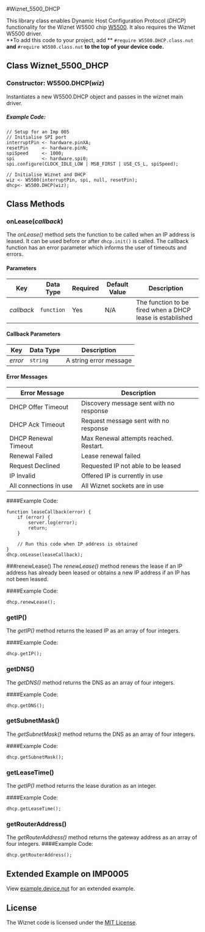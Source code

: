 #Wiznet_5500_DHCP

This library class enables Dynamic Host Configuration Protocol (*DHCP*) functionality for the Wiznet W5500 chip [W5500](http://wizwiki.net/wiki/lib/exe/fetch.php?media=products:w5500:w5500_ds_v106e_141230.pdf). It also requires the Wiznet W5500 driver.  
**To add this code to your project, add ** `#require W5500.DHCP.class.nut` **and**  `#require W5500.class.nut` **to the top of your device code.**

## Class Wiznet_5500_DHCP

### Constructor: W5500.DHCP(*wiz*)
Instantiates a new W5500.DHCP object and passes in the wiznet main driver.

##### Example Code:
```squirrel
// Setup for an Imp 005
// Initialise SPI port
interruptPin <- hardware.pinXA;
resetPin     <- hardware.pinN;
spiSpeed     <- 1000;
spi          <- hardware.spi0;
spi.configure(CLOCK_IDLE_LOW | MSB_FIRST | USE_CS_L, spiSpeed);

// Initialise Wiznet and DHCP
wiz <- W5500(interruptPin, spi, null, resetPin);
dhcp<- W5500.DHCP(wiz);
```

## Class Methods

### onLease(*callback*)
The *onLease()* method sets the function to be called when an IP address is leased. It can be used before or after `dhcp.init()` is called. The callback function has an error parameter which informs the user of timeouts and errors.

#### Parameters
| Key                  | Data Type   | Required | Default Value | Description                                                    |
| -------------------- | ----------- | -------- | ------------- | -------------------------------------------------------------- |
| *callback* | `function`| Yes| N/A| The function to be fired when a DHCP lease is established   |

#### Callback Parameters
| Key        | Data Type   |Description                                       |
| -----------| ----------- |------------------------------------------------- |
| *error*    | `string`    | A string error message                           |

#### Error Messages
|Error Message                  | Description                                 |
|-------------------------------|---------------------------------------------|
|DHCP Offer Timeout             |Discovery message sent with no response      |
|DHCP Ack Timeout               |Request message sent with no response        |
|DHCP Renewal Timeout           |Max Renewal attempts reached. Restart.       |
|Renewal Failed                 |Lease renewal failed                         |
|Request Declined               |Requested IP not able to be leased           |
|IP Invalid                     |Offered IP is currently in use               |
|All connections in use         |All Wiznet sockets are in use                |



####Example Code:
```squirrel
function leaseCallback(error) {
    if (error) {
        server.log(error);
        return;
    }

    // Run this code when IP address is obtained
}
dhcp.onLease(leaseCallback);
```

###renewLease()
The *renewLease()* method renews the lease if an IP address has already been leased or obtains a new IP address if an IP has not been leased. 

####Example Code:
```squirrel
dhcp.renewLease();
```


### getIP()
The *getIP()* method returns the leased IP as an array of four integers. 

####Example Code:
```squirrel
dhcp.getIP();
```


### getDNS()
The *getDNS()* method returns the DNS as an array of four integers. 

####Example Code:
```squirrel
dhcp.getDNS();
```


### getSubnetMask()
The *getSubnetMask()* method returns the DNS as an array of four integers. 

####Example Code:
```squirrel
dhcp.getSubnetMask();
```


### getLeaseTime()
The *getIP()* method returns the lease duration as an integer. 

####Example Code:
```squirrel
dhcp.getLeaseTime();
```


### getRouterAddress()
The *getRouterAddress()* method returns the gateway address as an array of four integers. 
####Example Code:
```squirrel
dhcp.getRouterAddress();
```


## Extended Example on IMP0005
View [example.device.nut](example.device.nut) for an extended example.

## License
The Wiznet code is licensed under the [MIT License](./LICENSE).